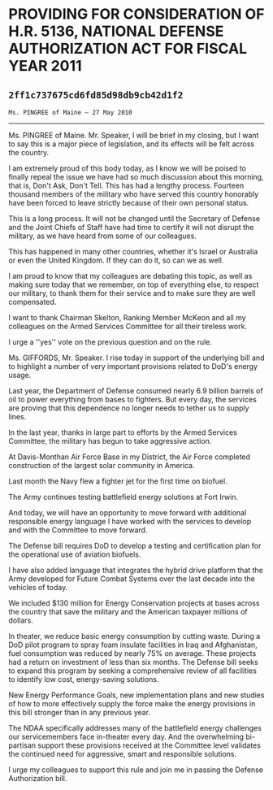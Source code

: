 # PROVIDING FOR CONSIDERATION OF H.R. 5136, NATIONAL DEFENSE  AUTHORIZATION ACT FOR FISCAL YEAR 2011
## `2ff1c737675cd6fd85d98db9cb42d1f2`
`Ms. PINGREE of Maine — 27 May 2010`

---


Ms. PINGREE of Maine. Mr. Speaker, I will be brief in my closing, but 
I want to say this is a major piece of legislation, and its effects 
will be felt across the country.

I am extremely proud of this body today, as I know we will be poised 
to finally repeal the issue we have had so much discussion about this 
morning, that is, Don't Ask, Don't Tell. This has had a lengthy 
process. Fourteen thousand members of the military who have served this 
country honorably have been forced to leave strictly because of their 
own personal status.

This is a long process. It will not be changed until the Secretary of 
Defense and the Joint Chiefs of Staff have had time to certify it will 
not disrupt the military, as we have heard from some of our colleagues.

This has happened in many other countries, whether it's Israel or 
Australia or even the United Kingdom. If they can do it, so can we as 
well.

I am proud to know that my colleagues are debating this topic, as 
well as making sure today that we remember, on top of everything else, 
to respect our military, to thank them for their service and to make 
sure they are well compensated.

I want to thank Chairman Skelton, Ranking Member McKeon and all my 
colleagues on the Armed Services Committee for all their tireless work.

I urge a ''yes'' vote on the previous question and on the rule.

Ms. GIFFORDS, Mr. Speaker. I rise today in support of the underlying 
bill and to highlight a number of very important provisions related to 
DoD's energy usage.

Last year, the Department of Defense consumed nearly 6.9 billion 
barrels of oil to power everything from bases to fighters. But every 
day, the services are proving that this dependence no longer needs to 
tether us to supply lines.

In the last year, thanks in large part to efforts by the Armed 
Services Committee, the military has begun to take aggressive action.

At Davis-Monthan Air Force Base in my District, the Air Force 
completed construction of the largest solar community in America.

Last month the Navy flew a fighter jet for the first time on biofuel.

The Army continues testing battlefield energy solutions at Fort 
Irwin.

And today, we will have an opportunity to move forward with 
additional responsible energy language I have worked with the services 
to develop and with the Committee to move forward.

The Defense bill requires DoD to develop a testing and certification 
plan for the operational use of aviation biofuels.

I have also added language that integrates the hybrid drive platform 
that the Army developed for Future Combat Systems over the last decade 
into the vehicles of today.

We included $130 million for Energy Conservation projects at bases 
across the country that save the military and the American taxpayer 
millions of dollars.

In theater, we reduce basic energy consumption by cutting waste. 
During a DoD pilot program to spray foam insulate facilities in Iraq 
and Afghanistan, fuel consumption was reduced by nearly 75% on average. 
These projects had a return on investment of less than six months. The 
Defense bill seeks to expand this program by seeking a comprehensive 
review of all facilities to identify low cost, energy-saving solutions.

New Energy Performance Goals, new implementation plans and new 
studies of how to more effectively supply the force make the energy 
provisions in this bill stronger than in any previous year.

The NDAA specifically addresses many of the battlefield energy 
challenges our servicemembers face in-theater every day. And the 
overwhelming bi-partisan support these provisions received at the 
Committee level validates the continued need for aggressive, smart and 
responsible solutions.

I urge my colleagues to support this rule and join me in passing the 
Defense Authorization bill.